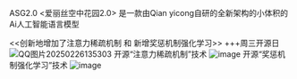 ASG2.0  <爱丽丝空中花园2.0>  是一款由Qian yicong自研的全新架构的小体积的Ai人工智能语言模型

<<创新地增加了注意力稀疏机制 和 新增奖惩机制强化学习>>         +++周三开源日
![QQ图片20250226135303](https://github.com/user-attachments/assets/9e361d9b-bda4-421a-a567-2a16ca8ba33f)
开源“注意力稀疏机制”技术
![image](https://github.com/user-attachments/assets/6ba1a4b9-8df5-48d2-b00c-6fb435bd115e)
开源“奖惩机制强化学习”技术
![image](https://github.com/user-attachments/assets/83ef9ff9-23ed-4e7b-adfd-f9945a1f2091)

